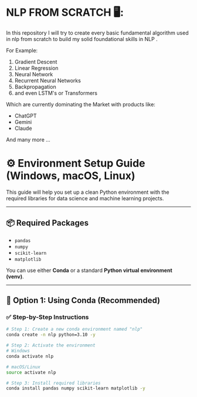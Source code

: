 # NLP FROM SCRATCH 🖥️:
In this repository I will try to create every basic fundamental algorithm used in nlp from scratch to build my solid foundational skills in NLP .

For Example:
1. Gradient Descent
2. Linear Regression
3. Neural Network
4. Recurrent Neural Networks
5. Backpropagation
6. and even LSTM's or Transformers

Which are currently dominating the Market with products like:

* ChatGPT
* Gemini
* Claude

And many more ...

# ⚙️ Environment Setup Guide (Windows, macOS, Linux)

This guide will help you set up a clean Python environment with the required libraries for data science and machine learning projects.

---

## 📦 Required Packages

- `pandas`  
- `numpy`  
- `scikit-learn`  
- `matplotlib`

You can use either **Conda** or a standard **Python virtual environment (venv)**.

---

## 🐍 Option 1: Using Conda (Recommended)

### ✅ Step-by-Step Instructions

```bash
# Step 1: Create a new conda environment named "nlp"
conda create -n nlp python=3.10 -y

# Step 2: Activate the environment
# Windows
conda activate nlp

# macOS/Linux
source activate nlp

# Step 3: Install required libraries
conda install pandas numpy scikit-learn matplotlib -y

```

